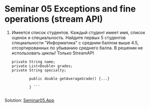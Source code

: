 # Seminar 05 Exceptions and fine operations (stream API)
1.  Имеется список студентов. Каждый студент имеет имя, список оценок и специальность.
Найдите первых 5 студентов специальности "Информатика" с средним баллом выше 4.5, отсортированных по убыванию среднего балла.
В решении не использовать циклы! Только StreamAPI
    ```class Student {
    private String name;
    private List<Double> grades;
    private String specialty;
    
            public double getAverageGrade() {...}
    
            } ``` 


Solution: [Seminar05.App]()
